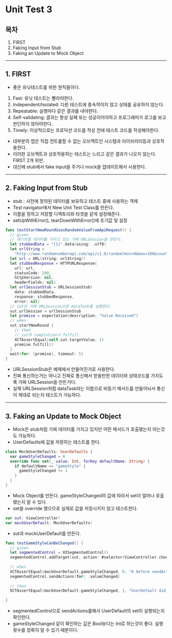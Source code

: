 # Unit Test 3

## 목차
1. FIRST
2. Faking Input from Stub
3. Faking an Update to Mock Object

---

## 1. FIRST
- 좋은 유닛테스트를 위한 원칙들이다.

1. Fast: 유닛 테스트는 빨라야한다.
2. Independent/Isolated: 다른 테스트에 종속적이지 않고 상태를 공유하지 않는다.
3. Repeatable: 실행마다 같은 결과를 내야한다.
4. Self-validating: 결과는 항상 실패 또는 성공이어야하고 프로그래머가 로그를 보고 판단하지 않아야한다.
5. Timely: 이상적으로는 프로덕션 코드를 작성 전에 테스트 코드를 작성해야한다.

- 대부분의 앱은 직접 컨트롤할 수 없는 오브젝트인 시스템과 라이브러리등과 상호작용한다.
- 이러한 오브젝트과 상호작용하는 테스트는 느리고 같은 결과가 나오지 않는다. FIRST 2개 위반.
- 대신에 stub에서 fake input을 주거나 mock을 업데이트해서 사용한다.

---

## 2. Faking Input from Stub
- stub : 사전에 정의된 데이터를 보유하고 테스트 중에 사용하는 객체
- Test navigator에서 New Unit Test Class를 만든다.
- 이름을 정하고 저장할 디렉토리와 타겟을 같게 설정해준다.
- setUpWithError(), tearDownWithError()에 초기값 및 설정

```swift
func testStartNewRoundUsesRandomValueFromApiRequest() {
  // given
  // 테스트할 데이터를 가지고 있는 가짜 URLSession을 만든다.
  let stubbedData = "[1]".data(using: .utf8)
  let urlString =
    "http://www.randomnumberapi.com/api/v1.0/random?min=0&max=100&count=1"
  let url = URL(string: urlString)!
  let stubbedResponse = HTTPURLResponse(
    url: url,
    statusCode: 200,
    httpVersion: nil,
    headerFields: nil)
  let urlSessionStub = URLSessionStub(
    data: stubbedData,
    response: stubbedResponse,
    error: nil)
  // sut은 가짜 URLSession으로 dataTask를 실행한다.
  sut.urlSession = urlSessionStub
  let promise = expectation(description: "Value Received")
  // when
  sut.startNewRound {
    // then
    // sut의 completion시 fulfill
    XCTAssertEqual(self.sut.targetValue, 1)
    promise.fulfill()
  }
  wait(for: [promise], timeout: 5)
}
```

- URLSessionStub은 예제에서 만들어진거로 사용한다.
- 진짜 통신하는거는 아니고 진짜로 통신해서 받을만한 데이터와 상태코드를 가지도록 가짜 URLSession을 만든거다.
- 실제 URLSession처럼 dataTask라는 이름으로 비동기 메서드를 만들어놔서 통신이 제대로 되는지 테스트가 가능하다.

---

## 3. Faking an Update to Mock Object
- Mock은 stub처럼 가짜 데이터를 가지고 있지만 어떤 메서드가 호출됐는지 아는것도 가능하다.
- UserDefaults에 값을 저장하는 테스트를 한다.

```swift
class MockUserDefaults: UserDefaults {
  var gameStyleChanged = 0
  override func set(_ value: Int, forKey defaultName: String) {
    if defaultName == "gameStyle" {
      gameStyleChanged += 1
    }
  }
}
```

- Mock Object를 만든다. gameStyleChanged의 값에 따라서 set이 얼마나 호출 됐는지 알 수 있다.
- set을 override 했으므로 실제로 값을 저장시키지 않고 테스트한다.

```swift
var sut: ViewController!
var mockUserDefault: MockUserDefaults!
```

- sut과 mockUserDefault를 만든다.

```swift
func testGameStyleCanBeChanged() {
  // given
  let segmentedControl = UISegmentedControl()
  segmentedControl.addTarget(sut, action: #selector(ViewController.chooseGameStyle(_:)), for: .valueChanged)
  
  // when
  XCTAssertEqual(mockUserDefault.gameStyleChanged, 0, "0 before sendAction")
  segmentedControl.sendActions(for: .valueChanged)
  
  // then
  XCTAssertEqual(mockUserDefault.gameStyleChanged, 1, "UserDefault did not set")
  
}
```

- segmentedControl으로 sendActions를해서 UserDefault의 set이 실행되는지 확인한다.
- gameStyleChanged 같이 확인하는 값은 Bool보다는 Int로 하는것이 좋다. 실행 횟수를 정확히 알 수 있기 때문이다.